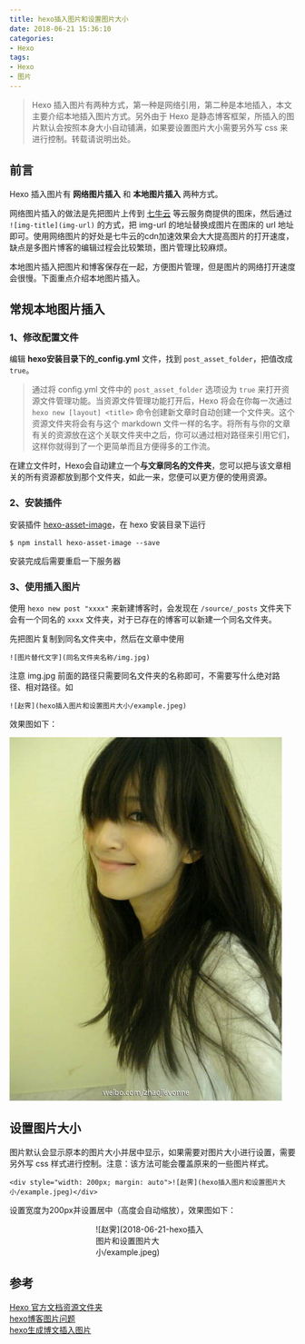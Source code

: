 ```yaml
---
title: hexo插入图片和设置图片大小
date: 2018-06-21 15:36:10
categories:
- Hexo
tags:
- Hexo
- 图片
---
```


> Hexo 插入图片有两种方式，第一种是网络引用，第二种是本地插入，本文主要介绍本地插入图片方式。另外由于 Hexo 是静态博客框架，所插入的图片默认会按照本身大小自动铺满，如果要设置图片大小需要另外写 css 来进行控制。转载请说明出处。

<!--more-->
## 前言
Hexo 插入图片有 **网络图片插入** 和 **本地图片插入** 两种方式。

网络图片插入的做法是先把图片上传到 [七牛云](https://www.qiniu.com/) 等云服务商提供的图床，然后通过 `![img-title](img-url)` 的方式，把 img-url 的地址替换成图片在图床的 url 地址即可。使用网络图片的好处是七牛云的cdn加速效果会大大提高图片的打开速度，缺点是多图片博客的编辑过程会比较繁琐，图片管理比较麻烦。

本地图片插入把图片和博客保存在一起，方便图片管理，但是图片的网络打开速度会很慢。下面重点介绍本地图片插入。

## 常规本地图片插入

### 1、修改配置文件
编辑 **hexo安装目录下的_config.yml** 文件，找到 `post_asset_folder`，把值改成 `true`。
> 通过将 config.yml 文件中的 `post_asset_folder` 选项设为 `true` 来打开资源文件管理功能。当资源文件管理功能打开后，Hexo 将会在你每一次通过 `hexo new [layout] <title>` 命令创建新文章时自动创建一个文件夹。这个资源文件夹将会有与这个 markdown 文件一样的名字。将所有与你的文章有关的资源放在这个关联文件夹中之后，你可以通过相对路径来引用它们，这样你就得到了一个更简单而且方便得多的工作流。

在建立文件时，Hexo会自动建立一个**与文章同名的文件夹**，您可以把与该文章相关的所有资源都放到那个文件夹，如此一来，您便可以更方便的使用资源。

### 2、安装插件
安装插件 [hexo-asset-image](https://github.com/CodeFalling/hexo-asset-image)，在 hexo 安装目录下运行
```
$ npm install hexo-asset-image --save
```
安装完成后需要重启一下服务器

### 3、使用插入图片
使用 `hexo new post "xxxx"` 来新建博客时，会发现在 `/source/_posts` 文件夹下会有一个同名的 `xxxx` 文件夹，对于已存在的博客可以新建一个同名文件夹。

先把图片复制到同名文件夹中，然后在文章中使用

```
![图片替代文字](同名文件夹名称/img.jpg)
```

注意 img.jpg 前面的路径只需要同名文件夹的名称即可，不需要写什么绝对路径、相对路径。如

```
![赵霁](hexo插入图片和设置图片大小/example.jpeg)
```

效果图如下：

![赵霁](2018-06-21-hexo插入图片和设置图片大小/example.jpeg)

## 设置图片大小
图片默认会显示原本的图片大小并居中显示，如果需要对图片大小进行设置，需要另外写 css 样式进行控制。注意：该方法可能会覆盖原来的一些图片样式。

```
<div style="width: 200px; margin: auto">![赵霁](hexo插入图片和设置图片大小/example.jpeg)</div>

```
设置宽度为200px并设置居中（高度会自动缩放），效果图如下：
<div style="width: 200px; margin: auto">![赵霁](2018-06-21-hexo插入图片和设置图片大小/example.jpeg)</div>

## 参考
[Hexo 官方文档资源文件夹](https://hexo.io/zh-cn/docs/asset-folders.html)  
[hexo博客图片问题](https://www.jianshu.com/p/c2ba9533088a)  
[hexo生成博文插入图片](https://blog.csdn.net/sugar_rainbow/article/details/57415705)
